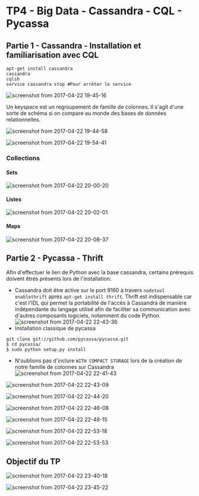 # TP4 - Big Data - Cassandra - CQL - Pycassa

## Partie 1 - Cassandra - Installation et familiarisation avec CQL

```
apt-get install cassandra
cassandra
cqlsh
service cassandra stop #Pour arrêter le service
```

![screenshot from 2017-04-22 19-45-16](https://cloud.githubusercontent.com/assets/23452983/25308958/33dbce4a-27b8-11e7-872a-20a9ecf43291.png)

Un keyspace est un regroupement de famille de colonnes. Il s'agit d'une sorte de schéma si on compare au monde des bases de données relationnelles.

![screenshot from 2017-04-22 19-44-58](https://cloud.githubusercontent.com/assets/23452983/25308956/2ae62542-27b8-11e7-91fa-63aadbce4f4c.png)

![screenshot from 2017-04-22 19-54-41](https://cloud.githubusercontent.com/assets/23452983/25308961/37b8f2cc-27b8-11e7-802f-6efd155af2af.png)

### Collections

#### Sets
![screenshot from 2017-04-22 20-00-20](https://cloud.githubusercontent.com/assets/23452983/25308966/43f4fcb6-27b8-11e7-9fdb-cf0b4de42e5a.png)

#### Listes
![screenshot from 2017-04-22 20-02-01](https://cloud.githubusercontent.com/assets/23452983/25308968/47b5ccc2-27b8-11e7-874c-0261bb3f33f8.png)

#### Maps
![screenshot from 2017-04-22 20-08-37](https://cloud.githubusercontent.com/assets/23452983/25308970/4e8adf1a-27b8-11e7-95af-5819f428349d.png)

## Partie 2 - Pycassa - Thrift

Afin d'effectuer le lien de Python avec la base cassandra, certains prérequis doivent êtres présents lors de l'installation:
- Cassandra doit être active sur le port 9160 à travers `nodetool enablethrift` après `apt-get install thrift`.
Thrift est indispensable car c'est l'IDL qui permet la portabilité de l'accès à Cassandra de manière indépendante du langage utilisé afin de faciliter sa communication avec d'autres composants logiciels, notamment du code Python.
![screenshot from 2017-04-22 22-43-36](https://cloud.githubusercontent.com/assets/23452983/25308981/7441546e-27b8-11e7-85e9-a0a4f12c4354.png)
- Installation classique de pycassa
```
git clone git://github.com/pycassa/pycassa.git
$ cd pycassa/
$ sudo python setup.py install
```
- N'oublions pas d'inclure `WITH COMPACT STORAGE` lors de la création de notre famille de colonnes sur Cassandra
![screenshot from 2017-04-22 22-41-43](https://cloud.githubusercontent.com/assets/23452983/25308972/5621df8a-27b8-11e7-94a0-416840658ca0.png)

![screenshot from 2017-04-22 22-43-09](https://cloud.githubusercontent.com/assets/23452983/25308978/63019cf4-27b8-11e7-821f-332c0ed7f134.png)

![screenshot from 2017-04-22 22-44-20](https://cloud.githubusercontent.com/assets/23452983/25308986/9f9a42a6-27b8-11e7-8a4c-6563d7e84f20.png)

![screenshot from 2017-04-22 22-46-08](https://cloud.githubusercontent.com/assets/23452983/25308987/a4e8a7de-27b8-11e7-9e33-cf41ff42f84d.png)

![screenshot from 2017-04-22 22-48-15](https://cloud.githubusercontent.com/assets/23452983/25308988/a95c3fe2-27b8-11e7-88d6-b5fab6266f87.png)

![screenshot from 2017-04-22 22-53-18](https://cloud.githubusercontent.com/assets/23452983/25308989/abee12a8-27b8-11e7-824e-7366d0dbd446.png)

![screenshot from 2017-04-22 22-53-53](https://cloud.githubusercontent.com/assets/23452983/25308990/afebb11c-27b8-11e7-858f-fd64437c39a0.png)

## Objectif du TP

![screenshot from 2017-04-22 23-40-18](https://cloud.githubusercontent.com/assets/23452983/25308992/b44607bc-27b8-11e7-8cf4-3931bc1939e9.png)

![screenshot from 2017-04-22 23-45-22](https://cloud.githubusercontent.com/assets/23452983/25308998/bf090154-27b8-11e7-8f5c-847af2d02eeb.png)
